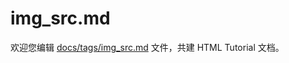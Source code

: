 img_src.md
===

欢迎您编辑 <a target="__blank" href="https://github.com/jaywcjlove/html-tutorial/blob/main/docs/tags/img_src.md">docs/tags/img_src.md</a> 文件，共建 HTML Tutorial 文档。